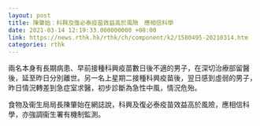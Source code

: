 ```yaml
---
layout: post
title: 陳肇始：科興及復必泰疫苗效益高於風險　應相信科學
date: 2021-03-14 12:19:33.000000000 +08:00
link: https://news.rthk.hk/rthk/ch/component/k2/1580495-20210314.htm
categories: rthk
---
```


兩名本身有長期病患、早前接種科興疫苗數日後不適的男子，在深切治療部留醫後，延至昨日分別離世。另一名上星期二接種科興疫苗後，翌日感到虛弱的男子，昨日情況轉差到急症室求醫，初步診斷為急性中風，情況危殆。

食物及衞生局局長陳肇始在網誌說，科興及復必泰疫苗效益高於風險，應相信科學，亦強調衞生署有機制監測。
